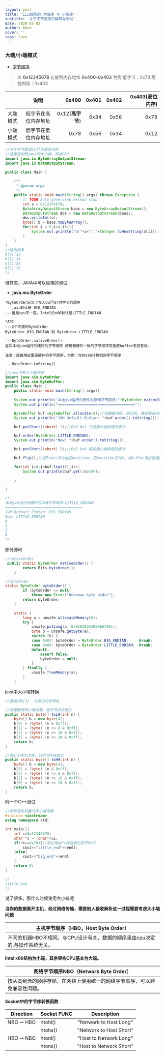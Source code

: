```yaml
---
layout: post
title: '口口相传的 大端序 与 小端序'
subtitle: '关于字节顺序的解释与测试'
date: 2020-05-02
author: Dave
cover: ''
tags: Java
---
```




### 大端/小端模式
- [字节顺序](https://zh.wikipedia.org/wiki/%E5%AD%97%E8%8A%82%E5%BA%8F)

>以 **0x12345678** 存放到内存地址 **0x400-0x403** 为例
低字节：0x78
高位内存：0x403


|        | 说明           | 0x400  | 0x401  |0x402|0x403(**高位内存**)|
| ------------- |:-------------:| -----:|-----:|-----:|-----:|
| 大端模式    | 低字节在高位内存地址 | 0x12(**高字节**) |0x34|0x56|0x78|
| 小端模式    | 低字节在低位内存地址 |   0x78 |0x56|0x34|0x12|


```java
//对于字节数组b[3]为高位内存
//这里是判断java的大小端，而非CPU
import java.io.ByteArrayOutputStream;
import java.io.DataOutputStream;

public class Main {
 
    /**
     * @param args
     */
    public static void main(String[] args) throws Exception {
        // TODO Auto-generated method stub
        int a = 0x12345678;
        ByteArrayOutputStream baos = new ByteArrayOutputStream();
        DataOutputStream dos = new DataOutputStream(baos);
        dos.writeInt(a);
        byte[] b = baos.toByteArray();
        for(int i = 0;i<4;i++){
            System.out.println("b["+i+"]:"+Integer.toHexString(b[i]));
        }    
    }
}
/*输出结果
b[0]:12
b[1]:34
b[2]:56
b[3]:78
*/
```




但其实，JAVA中可以偷懒的测试
- **java.nio.ByteOrder**

```
*ByteOrder定义了写入buffer时字节的顺序
---java默认是 BIG_ENDIAN
---但是cpu不一定，Intel的x86默认是LITTLE_ENDIAN

*API
---2个内置的ByteOrder
ByteOrder.BIG_ENDIAN 和 ByteOrder.LITTLE_ENDIAN

---ByteOrder.nativeOrder()
返回本地jvm运行的硬件的字节顺序.使用和硬件一致的字节顺序可能使buffer更加有效.

注意：直接用这里是硬件的字节顺序，举例：你的x86计算机的字节顺序

---ByteOrder.toString()

```

```java
//java下的大小端测试
import java.nio.ByteOrder;
import java.nio.ByteBuffer;
public class Main {
    public static void main(String[] args){
        
    System.out.println("本地jvm运行的硬件的存储字节顺序:"+ByteOrder.nativeOrder().toString());
    System.out.println("===================================");

    ByteBuffer buf =ByteBuffer.allocate(4);//创建缓冲区，执行后，再获取该对象的字节序 才是jvm的字节序
    System.out.println("JVM Default Endian: "+buf.order().toString());

    buf.putShort((short) 1);//0x0 0x1 先按照大端存储进缓冲

    buf.order(ByteOrder.LITTLE_ENDIAN);
    System.out.println("Now: "+buf.order().toString());

    buf.putShort((short) 2);//0x2 0x0 再按照小端存储进缓冲

    buf.flip();//把limit设为当前position，把position设为0，从Buffer读出数据前调用。

    for(int i=0;i<buf.limit();i++)
        System.out.println(buf.get()&0xFF);
		
    }

}

/*
本地jvm运行的硬件的存储字节顺序:LITTLE_ENDIAN
===================================
JVM Default Endian: BIG_ENDIAN
Now: LITTLE_ENDIAN
0
1
2
0
*/
```

部分源码
```java
//nativeOrder
 public static ByteOrder nativeOrder() {
        return Bits.byteOrder();
    }

```

```java
//byteOrder
static ByteOrder byteOrder() {
        if (byteOrder == null)
            throw new Error("Unknown byte order");
        return byteOrder;
    }

    static {
        long a = unsafe.allocateMemory(8);
        try {
            unsafe.putLong(a, 0x0102030405060708L);
            byte b = unsafe.getByte(a);
            switch (b) {
            case 0x01: byteOrder = ByteOrder.BIG_ENDIAN;     break;
            case 0x08: byteOrder = ByteOrder.LITTLE_ENDIAN;  break;
            default:
                assert false;
                byteOrder = null;
            }
        } finally {
            unsafe.freeMemory(a);
        }
    }

```


java中大小端转换

```java
//数组中b[3]  为高位内存地址

//将整数按照小端存放，低字节出访低位
public static byte[] toLH(int n) {
    byte[] b = new byte[4];
    b[0] = (byte) (n & 0xff);
    b[1] = (byte) (n >> 8 & 0xff);
    b[2] = (byte) (n >> 16 & 0xff);
    b[3] = (byte) (n >> 24 & 0xff);
    return b;
}

//将int转为大端，低字节存储高位
public static byte[] toHH(int n) {
    byte[] b = new byte[4];
    b[3] = (byte) (n & 0xff);
    b[2] = (byte) (n >> 8 & 0xff);
    b[1] = (byte) (n >> 16 & 0xff);
    b[0] = (byte) (n >> 24 & 0xff);
    return b;
}

```
附一个C++测试
```c++
//判断当前机器的大小端存储
#include <iostream>
using namespace std;

int main(){
    int i=0x12345678;
    char *c = (char*)&i;
    if(*c==0x78){//低位地址*c存放低位字节0x78
        cout<<"little_end"<<endl;
    }else{
        cout<<"big_end"<<endl;
    }
    return 0;
}

/*
little_end
*/
```

说了很多，那什么时候使用大小端呢

**当你的数据离开主机，经过网络传输，需要别人接收解析这一过程需要考虑大小端问题**



| **主机字节顺序（HBO，Host Byte Order）** |
| ------------- |
| 不同的机器HBO不相同，与CPU设计有关，数据的顺序是由cpu决定的,与操作系统无关。 |

**Intel x86结构为小端，其余架构CPU基本为大端。**

| **网络字节顺序NBO（Network Byte Order）**  |
| ------------- |
| 按从高到低的顺序存储，在网络上使用统一的网络字节顺序，可以避免兼容性问题。 |



**Socket中的字节序转换函数**

| Direction   | Socket FUNC        | Description          | 
| ------------- | ------------- |:-------------:| 
| NBO ⇀ HBO     | ntohl()     | "Network to Host Long" | 
|               | ntohs()      | "Network to Host Short"|  
| HBO ⇀ NBO     | htonl() | "Host to Network Long"      |   
|               | htons() | "Host to Network Short"      |   



